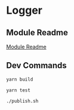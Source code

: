 # Logger

## Module Readme

[Module Readme](./build/dist_base/README.md)


## Dev Commands

```sh
yarn build
```

```sh
yarn test
```

```sh
./publish.sh
```
